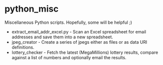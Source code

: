 # python_misc

Miscellaneous Python scripts.
Hopefully, some will be helpful ;)

* extract_email_addr_excel.py - Scan an Excel spreadsheet for email addresses and save them into a new spreadsheet.
* jpeg_creator - Create a series of jpegs either as files or as data URI definitions.
* lottery_checker - Fetch the latest (MegaMillions) lottery results, compare against a list of numbers and optionally email the results.

